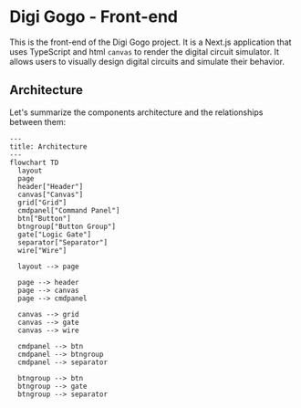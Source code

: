 # Digi Gogo - Front-end

This is the front-end of the Digi Gogo project. It is a Next.js application that uses TypeScript and html `canvas` to render the digital circuit simulator. It allows users to visually design digital circuits and simulate their behavior.

## Architecture

Let's summarize the components architecture and the relationships between them:

```mermaid
---
title: Architecture
---
flowchart TD
  layout
  page
  header["Header"]
  canvas["Canvas"]
  grid["Grid"]
  cmdpanel["Command Panel"]
  btn["Button"]
  btngroup["Button Group"]
  gate["Logic Gate"]
  separator["Separator"]
  wire["Wire"]

  layout --> page

  page --> header
  page --> canvas
  page --> cmdpanel

  canvas --> grid
  canvas --> gate
  canvas --> wire

  cmdpanel --> btn
  cmdpanel --> btngroup
  cmdpanel --> separator

  btngroup --> btn
  btngroup --> gate
  btngroup --> separator

```
